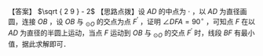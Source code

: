 【答案】 $\sqrt { 2 9 } - 2$
【思路点拨】设 $A D$ 的中点为 $\cdot$ ，以 $A D$ 为直径画圆，连接 $O B$ ，设 $O B$ 与 $_ { \odot O }$ 的交点为点 $F ^ { \prime }$ ，证明 $\angle D F A = 9 0 ^ { \circ }$ ，可知点 $F$ 在以 $A D$ 为直径的半圆上运动，当点 $F$ 运动到 $O B$ 与 $_ { \odot O }$ 的交点 $F ^ { \prime }$ 时，线段 $B F$ 有最小值，据此求解即可．
